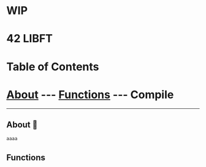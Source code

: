 # WIP
# **42 LIBFT**
# Table of Contents
# [About](id-About) --- [Functions](id-Functions) --- Compile
***
<div id='id-About'/>
  
## About 🚀
```aaaa```

<div id='id-Functions'/>
  
## Functions
